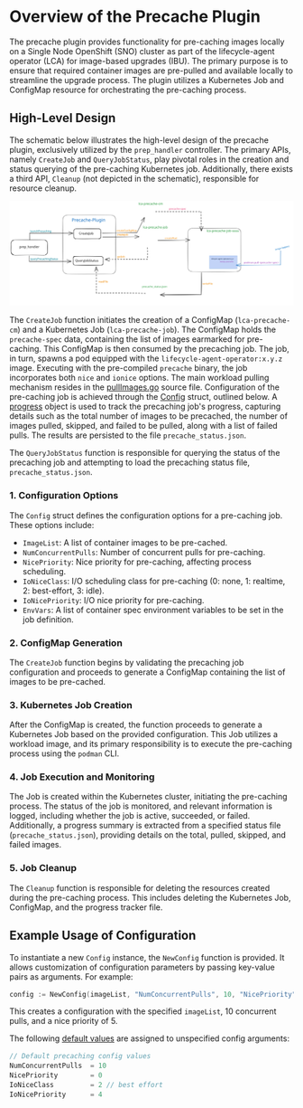 # Overview of the Precache Plugin

The  precache plugin provides functionality for pre-caching images locally on a Single Node OpenShift (SNO) cluster as 
part of the lifecycle-agent operator (LCA) for image-based upgrades (IBU). 
The primary purpose is to ensure that required container images are pre-pulled and available locally to streamline the 
upgrade process. The plugin utilizes a Kubernetes Job and ConfigMap resource for orchestrating the pre-caching process.

## High-Level Design

The schematic below illustrates the high-level design of the precache plugin, exclusively utilized by the `prep_handler` 
controller. The primary APIs, namely `CreateJob` and `QueryJobStatus`, play pivotal roles in the creation and status 
querying of the pre-caching Kubernetes job. Additionally, there exists a third API, `Cleanup` (not depicted in the 
schematic), responsible for resource cleanup.

![Pre-cache Plugin Design Schematic](assets/precache_design.svg)

The `CreateJob` function initiates the creation of a ConfigMap (`lca-precache-cm`) and a Kubernetes Job (`lca-precache-job`). 
The ConfigMap holds the `precache-spec` data, containing the list of images earmarked for pre-caching. This ConfigMap is 
then consumed by the precaching job. The job, in turn, spawns a pod equipped with the `lifecycle-agent-operator:x.y.z` image. 
Executing with the pre-compiled `precache` binary, the job incorporates both `nice` and `ionice` options. 
The main workload pulling mechanism resides in the [pullImages.go](../internal/precache/workload/pullImages.go) source file.
Configuration of the pre-caching job is achieved through the [Config](../internal/precache/precache.go) struct, outlined 
below. A [progress](../internal/precache/progress.go) object is used to track the precaching job's progress, capturing 
details such as the total number of images to be precached, the number of images pulled, skipped, and failed to be pulled, 
along with a list of failed pulls. The results are persisted to the file `precache_status.json`.

The `QueryJobStatus` function is responsible for querying the status of the precaching job and attempting to load the
precaching status file, `precache_status.json`.


### 1. Configuration Options

The `Config` struct defines the configuration options for a pre-caching job. These options include:

- `ImageList`: A list of container images to be pre-cached.
- `NumConcurrentPulls`: Number of concurrent pulls for pre-caching.
- `NicePriority`: Nice priority for pre-caching, affecting process scheduling.
- `IoNiceClass`: I/O scheduling class for pre-caching (0: none, 1: realtime, 2: best-effort, 3: idle).
- `IoNicePriority`: I/O nice priority for pre-caching.
- `EnvVars`: A list of container spec environment variables to be set in the job definition.

### 2. ConfigMap Generation

The `CreateJob` function begins by validating the precaching job configuration and proceeds to generate a ConfigMap 
containing the list of images to be pre-cached.

### 3. Kubernetes Job Creation

After the ConfigMap is created, the function proceeds to generate a Kubernetes Job based on the provided configuration. 
This Job utilizes a workload image, and its primary responsibility is to execute the pre-caching process using the `podman` 
CLI.

### 4. Job Execution and Monitoring

The Job is created within the Kubernetes cluster, initiating the pre-caching process. The status of the job is monitored, 
and relevant information is logged, including whether the job is active, succeeded, or failed. Additionally, a progress 
summary is extracted from a specified status file (`precache_status.json`), providing details on the total, pulled, skipped, 
and failed images.

### 5. Job Cleanup

The `Cleanup` function is responsible for deleting the resources created during the pre-caching process. This includes 
deleting the Kubernetes Job, ConfigMap, and the progress tracker file.

## Example Usage of Configuration

To instantiate a new `Config` instance, the `NewConfig` function is provided. It allows customization of configuration 
parameters by passing key-value pairs as arguments. For example:

```go
config := NewConfig(imageList, "NumConcurrentPulls", 10, "NicePriority", 5)
```

This creates a configuration with the specified `imageList`, 10 concurrent pulls, and a nice priority of 5.

The following [default values](../internal/precache/constants.go) are assigned to unspecified config arguments:

```go
// Default precaching config values
NumConcurrentPulls  = 10
NicePriority        = 0
IoNiceClass         = 2 // best effort
IoNicePriority      = 4
```
